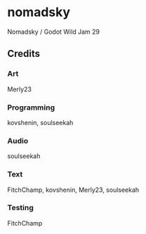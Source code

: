 # nomadsky

Nomadsky / Godot Wild Jam 29

## Credits

### Art

Merly23

### Programming

kovshenin, soulseekah

### Audio

soulseekah

### Text

FitchChamp, kovshenin, Merly23, soulseekah

### Testing

FitchChamp
